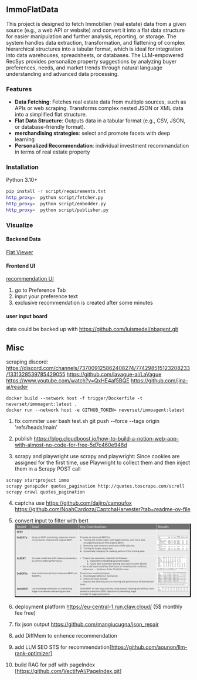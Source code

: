 ## ImmoFlatData
This project is designed to fetch Immobilien (real estate) data from a given source (e.g., a web API or website) and convert it into a flat data structure for easier manipulation and further analysis, reporting, or storage.
The system handles data extraction, transformation, and flattening of complex hierarchical structures into a tabular format, which is ideal for integration into data warehouses, spreadsheets, or databases.
The LLM-empowered RecSys provides personalize property suggestions by analyzing buyer preferences, needs, and market trends through natural language understanding and advanced data processing.

### Features
- **Data Fetching**: Fetches real estate data from multiple sources, such as APIs or web scraping. Transforms complex nested JSON or XML data into a simplified flat structure.
- **Flat Data Structure**: Outputs data in a tabular format (e.g., CSV, JSON, or database-friendly format).
- **merchandising strategies**: select and promote facets with deep learning
- **Personalized Recommendation**: individual investment recommandation in terms of real estate property

### Installation
Python 3.10+
```bash
pip install -r script/requirements.txt
http_proxy=  python script/fetcher.py
http_proxy=  python script/embedder.py
http_proxy=  python script/publisher.py
```

### Visualize
#### Backend Data
[Flat Viewer](https://flatgithub.com/neverset123/ImmoFlatData)
#### Frontend UI
[recommendation UI](https://www.notion.so/Immobilien-Recommender-1a9b015797468066be88c216eccc7ecf)
1. go to Preference Tab
2. input your preference text
3. exclusive recommendation is created after some minutes
#### user input board
data could be backed up with https://github.com/luismedel/nbagent.git

## Misc
scraping discord: https://discord.com/channels/737009125862408274/774298515123208233/1331328539785429055
https://github.com/lavague-ai/LaVague
https://www.youtube.com/watch?v=QxHE4af5BQE
https://github.com/jina-ai/reader


```
docker build --network host -f trigger/Dockerfile -t neverset/immoagent:latest .
docker run --network host -e GITHUB_TOKEN= neverset/immoagent:latest 
```

1. fix commiter user
bash test.sh
git push --force --tags origin 'refs/heads/main'

2. publish 
https://blog.cloudboost.io/how-to-build-a-notion-web-app-with-almost-no-code-for-free-5d7c460e946d

3. scrapy and playwright
use scrapy and playwright: Since cookies are assigned for the first time, use Playwright to collect them and then inject them in a Scrapy POST call
```
scrapy startproject immo
scrapy genspider quotes_pagination http://quotes.toscrape.com/scroll
scrapy crawl quotes_pagination
```

4. captcha
use https://github.com/daijro/camoufox
https://github.com/NoahCardoza/CaptchaHarvester?tab=readme-ov-file

5. convert input to filter with bert
![](./bert.PNG)

6. deployment platform
https://eu-central-1.run.claw.cloud/ (5$ monthly fee free)
7. fix json output
https://github.com/mangiucugna/json_repair
8. add DiffMem to enhence recommendation
9. add LLM SEO STS for recommendation[https://github.com/aounon/llm-rank-optimizer]
10. build RAG for pdf with pageIndex [https://github.com/VectifyAI/PageIndex.git]
